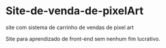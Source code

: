 # Site-de-venda-de-pixelArt
site com sistema de carrinho de vendas de pixel art

Site para aprendizado de front-end sem nenhum fim lucrativo.
